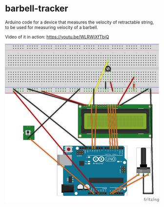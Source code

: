 # barbell-tracker
Arduino code for a device that measures the velocity of retractable string, to be used for measuring velocity of a barbell.

Video of it in action: 
https://youtu.be/WLRWjXfTbiQ


![Alt text](/barbell-tracker-design.png?raw=true "Circuit design")
